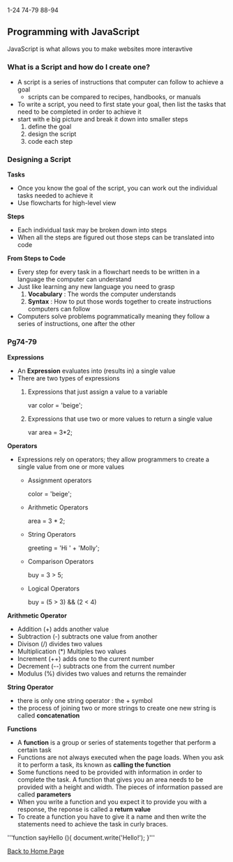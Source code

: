 1-24
74-79
88-94

## Programming with JavaScript

JavaScript is what allows you to make websites more interavtive

### What is a Script and how do I create one?

- A script is a series of instructions that computer can follow to achieve a goal
    - scripts can be compared to recipes, handbooks, or manuals
- To write a script, you need to first state your goal, then list the tasks that need to be completed in order to achieve it
- start with e big picture and break it down into smaller steps
    1. define the goal
    2. design the script
    3. code each step

### Designing a Script

**Tasks**

- Once you know the goal of the script, you can work out the individual tasks needed to achieve it
- Use flowcharts for high-level view

**Steps**

- Each individual task may be broken down into steps
- When all the steps are figured out those steps can be translated into code

**From Steps to Code**

- Every step for every task in a flowchart needs to be written in a language the computer can understand
- Just like learning any new language you need to grasp 
    1. **Vocabulary** : The words the computer understands
    2. **Syntax** : How to put those words  together to create instructions computers can follow
- Computers solve problems pogrammatically meaning they follow a series of instructions, one after the other

### Pg74-79

**Expressions**

- An **Expression** evaluates into (results in) a single value
- There are two types of expressions
    1. Expressions that just assign a value to a variable
        
        var color = 'beige';

    2. Expressions that use two or more values to return a single value

        var area = 3*2;

**Operators**

- Expressions rely on operators; they allow programmers to create a single value from one or more values
    - Assignment operators

        color = 'beige';

    - Arithmetic Operators

        area = 3 * 2;

    - String Operators

        greeting = 'Hi ' + 'Molly';

    - Comparison Operators

        buy = 3 > 5;

    - Logical Operators

        buy = (5 > 3) && (2 < 4)

**Arithmetic Operator**

- Addition (+) adds another value
- Subtraction (-) subtracts one value from another
- Divison (/) divides two values
- Multiplication (*) Multiples two values
- Increment (++) adds one to the current number
- Decrement (--) subtracts one from the current number
- Modulus (%) divides two values and returns the remainder

**String Operator**

- there is only one string operator : the + symbol
- the process of joining two or more strings to create one new string is called **concatenation**

**Functions**

- A **function** is a group or series of statements together that perform a certain task
- Functions are not always executed when the page loads. When you ask it to perform a task, its known as **calling the function**
- Some functions need to be provided with information in order to complete the task. A function that gives you an area needs to be provided with a height and width. The pieces of information passed are called **parameters**
- When you write a function and you expect it to provide you with a response, the reponse is called a **return value**
- To create a function you have to give it a name and then write the statements need to achieve the task in curly braces.

'''function sayHello (){
    document.write('Hello!');
}'''



[Back to Home Page](https://ashcaz.github.io/learning-journal/)
